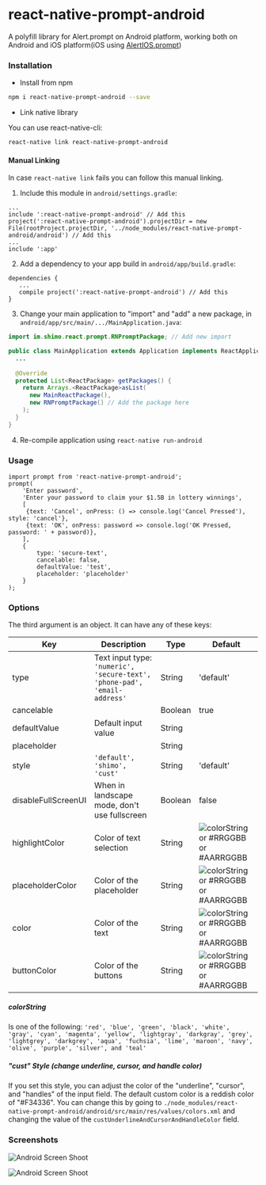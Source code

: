 # react-native-prompt-android
A polyfill library for Alert.prompt on Android platform, working both on Android and iOS platform(iOS using [AlertIOS.prompt](http://facebook.github.io/react-native/docs/alertios.html#prompt))


### Installation

* Install from npm

```bash
npm i react-native-prompt-android --save
```

* Link native library

You can use react-native-cli:
```bash
react-native link react-native-prompt-android
```

#### Manual Linking
In case `react-native link` fails you can follow this manual linking.

1. Include this module in `android/settings.gradle`:

```
...
include ':react-native-prompt-android' // Add this
project(':react-native-prompt-android').projectDir = new File(rootProject.projectDir, '../node_modules/react-native-prompt-android/android') // Add this
...
include ':app'
```

2. Add a dependency to your app build in `android/app/build.gradle`:

```
dependencies {
   ...
   compile project(':react-native-prompt-android') // Add this
}
```

3. Change your main application to "import" and "add" a new package, in `android/app/src/main/.../MainApplication.java`:

```java
import im.shimo.react.prompt.RNPromptPackage; // Add new import

public class MainApplication extends Application implements ReactApplication {
  ...
  
  @Override
  protected List<ReactPackage> getPackages() {
    return Arrays.<ReactPackage>asList(
      new MainReactPackage(),
      new RNPromptPackage() // Add the package here
    );
  }
}
```

4. Re-compile application using `react-native run-android`

### Usage

```
import prompt from 'react-native-prompt-android';
prompt(
    'Enter password',
    'Enter your password to claim your $1.5B in lottery winnings',
    [
     {text: 'Cancel', onPress: () => console.log('Cancel Pressed'), style: 'cancel'},
     {text: 'OK', onPress: password => console.log('OK Pressed, password: ' + password)},
    ],
    {
        type: 'secure-text',
        cancelable: false,
        defaultValue: 'test',
        placeholder: 'placeholder'
    }
);
```

### Options
The third argument is an object. It can have any of these keys:

| Key                 | Description                                                                       | Type    | Default                                              |
|---------------------|-----------------------------------------------------------------------------------|---------|------------------------------------------------------|
| type                | Text input type: `'numeric', 'secure-text', 'phone-pad', 'email-address'`         | String  | 'default'                                            |
| cancelable          |                                                                                   | Boolean | true                                                 |
| defaultValue        | Default input value                                                               | String  |                                                      |
| placeholder         |                                                                                   | String  |                                                      |
| style               | `'default', 'shimo', 'cust'`                                                      | String  | 'default'                                            |
| disableFullScreenUI | When in landscape mode, don't use fullscreen                                      | Boolean | false                                                |
| highlightColor      | Color of text selection                                                           | String  | ![colorString](#colorstring) or #RRGGBB or #AARRGGBB |
| placeholderColor    | Color of the placeholder                                                          | String  | ![colorString](#colorstring) or #RRGGBB or #AARRGGBB |
| color               | Color of the text                                                                 | String  | ![colorString](#colorstring) or #RRGGBB or #AARRGGBB |
| buttonColor         | Color of the buttons                                                              | String  | ![colorString](#colorstring) or #RRGGBB or #AARRGGBB |

##### colorString
Is one of the following: `'red', 'blue', 'green', 'black', 'white', 'gray', 'cyan', 'magenta', 'yellow', 'lightgray', 'darkgray', 'grey', 'lightgrey', 'darkgrey', 'aqua', 'fuchsia', 'lime', 'maroon', 'navy', 'olive', 'purple', 'silver', and 'teal'`

##### "cust" Style (change underline, cursor, and handle color)
If you set this style, you can adjust the color of the "underline", "cursor", and "handles" of the input field. The default custom color is a reddish color of "#F34336". You can change this by going to `./node_modules/react-native-prompt-android/android/src/main/res/values/colors.xml` and changing the value of the `custUnderlineAndCursorAndHandleColor` field.

### Screenshots

![Android Screen Shoot](./Example/android.png)

![Android Screen Shoot](./Example/ios.png)
